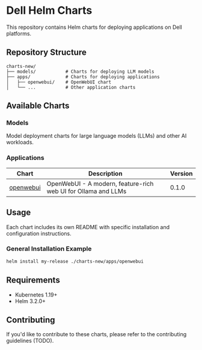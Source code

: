 # Dell Helm Charts

This repository contains Helm charts for deploying applications on Dell platforms.

## Repository Structure

```
charts-new/
├── models/           # Charts for deploying LLM models
├── apps/             # Charts for deploying applications
│   ├── openwebui/    # OpenWebUI chart
│   └── ...           # Other application charts
```

## Available Charts

### Models

Model deployment charts for large language models (LLMs) and other AI workloads.

### Applications

| Chart | Description | Version |
|-------|-------------|---------|
| [openwebui](./apps/openwebui) | OpenWebUI - A modern, feature-rich web UI for Ollama and LLMs | 0.1.0 |

## Usage

Each chart includes its own README with specific installation and configuration instructions.

### General Installation Example

```bash
helm install my-release ./charts-new/apps/openwebui
```

## Requirements

- Kubernetes 1.19+
- Helm 3.2.0+

## Contributing

If you'd like to contribute to these charts, please refer to the contributing guidelines (TODO). 